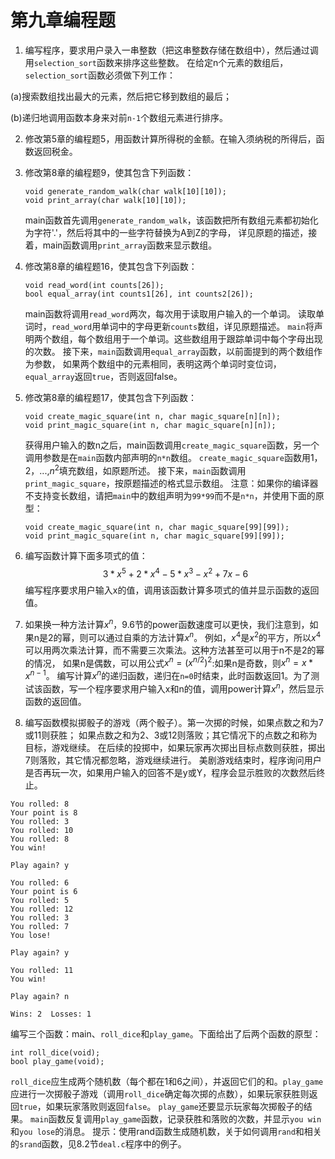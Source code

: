 # 第九章编程题



1.  编写程序，要求用户录入一串整数（把这串整数存储在数组中），然后通过调用`selection_sort`函数来排序这些整数。 在给定n个元素的数组后，`selection_sort`函数必须做下列工作：

   (a)搜索数组找出最大的元素，然后把它移到数组的最后；

   (b)递归地调用函数本身来对前`n-1`个数组元素进行排序。



2. 修改第5章的编程题5，用函数计算所得税的金额。在输入须纳税的所得后，函数返回税金。



3. 修改第8章的编程题9，使其包含下列函数：

   ```
   void generate_random_walk(char walk[10][10]);
   void print_array(char walk[10][10]);
   ```

   main函数首先调用`generate_random_walk`，该函数把所有数组元素都初始化为字符'.'，然后将其中的一些字符替换为A到Z的字母， 详见原题的描述，接着，main函数调用`print_array`函数来显示数组。

   

4. 修改第8章的编程题16，使其包含下列函数：

   ```
   void read_word(int counts[26]);
   bool equal_array(int counts1[26], int counts2[26]);
   ```

   main函数将调用`read_word`两次，每次用于读取用户输入的一个单词。 读取单词时，`read_word`用单词中的字母更新`counts`数组，详见原题描述。 `main`将声明两个数组，每个数组用于一个单词。这些数组用于跟踪单词中每个字母出现的次数。 接下来，`main`函数调用`equal_array`函数，以前面提到的两个数组作为参数， 如果两个数组中的元素相同，表明这两个单词时变位词，`equal_array`返回`true`，否则返回false。



5. 修改第8章的编程题17，使其包含下列函数：

   ```
   void create_magic_square(int n, char magic_square[n][n]);
   void print_magic_square(int n, char magic_square[n][n]);
   ```

   获得用户输入的数n之后，main函数调用`create_magic_square`函数，另一个调用参数是在`main`函数内部声明的`n*n`数组。 `create_magic_square`函数用1，2，...,$n^2$填充数组，如原题所述。 接下来，`main`函数调用`print_magic_square`，按原题描述的格式显示数组。 注意：如果你的编译器不支持变长数组，请把`main`中的数组声明为`99*99`而不是`n*n`，并使用下面的原型：

   ```
   void create_magic_square(int n, char magic_square[99][99]);
   void print_magic_square(int n, char magic_square[99][99]);
   ```
   
   



6. 编写函数计算下面多项式的值：
   $$
   3*x^5 + 2*x^4 - 5*x^3 - x^2 + 7x - 6
   $$
   编写程序要求用户输入x的值，调用该函数计算多项式的值并显示函数的返回值。



7. 如果换一种方法计算$x^n$​，9.6节的power函数速度可以更快，我们注意到，如果n是2的幂，则可以通过自乘的方法计算$x^n$​。 例如，$x^4$​是$x^2$​的平方，所以$x^4$​可以用两次乘法计算，而不需要三次乘法。这种方法甚至可以用于n不是2的幂的情况， 如果n是偶数，可以用公式$x^n=(x^{n/2})^2$:如果n是奇数，则$x^n=x*x^{n-1}$​。 编写计算$x^n$​的递归函数，递归在`n=0`时结束，此时函数返回1。为了测试该函数，写一个程序要求用户输入x和n的值，调用power计算$x^n$​，然后显示函数的返回值。



8.  编写函数模拟掷骰子的游戏（两个骰子）。第一次掷的时候，如果点数之和为7或11则获胜； 如果点数之和为2、3或12则落败；其它情况下的点数之和称为目标，游戏继续。 在后续的投掷中，如果玩家再次掷出目标点数则获胜，掷出7则落败，其它情况都忽略，游戏继续进行。 美剧游戏结束时，程序询问用户是否再玩一次，如果用户输入的回答不是y或Y，程序会显示胜败的次数然后终止。

   ```
   You rolled: 8
   Your point is 8
   You rolled: 3
   You rolled: 10
   You rolled: 8
   You win!
   
   Play again? y
   
   You rolled: 6
   Your point is 6
   You rolled: 5
   You rolled: 12
   You rolled: 3
   You rolled: 7
   You lose!
   
   Play again? y
   
   You rolled: 11
   You win!
   
   Play again? n
   
   Wins: 2  Losses: 1
   ```

   编写三个函数：main、`roll_dice`和`play_game`。下面给出了后两个函数的原型：

   ```
   int roll_dice(void);
   bool play_game(void);
   ```

   `roll_dice`应生成两个随机数（每个都在1和6之间），并返回它们的和。`play_game`应进行一次掷骰子游戏（调用`roll_dice`确定每次掷的点数），如果玩家获胜则返回`true`，如果玩家落败则返回`false`。 `play_game`还要显示玩家每次掷骰子的结果。 `main`函数反复调用`play_game`函数，记录获胜和落败的次数，并显示`you win`和`you lose`的消息。 提示：使用rand函数生成随机数，关于如何调用`rand`和相关的`srand`函数，见8.2节`deal.c`程序中的例子。

